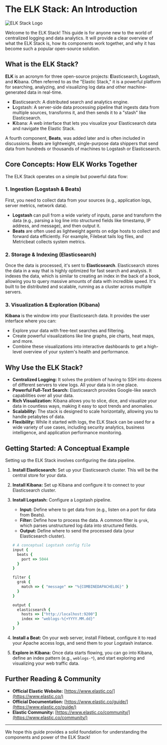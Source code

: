 # The ELK Stack: An Introduction

![ELK Stack Logo](https://www.elastic.co/assets/blt249a3633d3570305/elastic-logo-color.svg)

Welcome to the ELK Stack! This guide is for anyone new to the world of centralized logging and data analytics. It will provide a clear overview of what the ELK Stack is, how its components work together, and why it has become such a popular open-source solution.

## What is the ELK Stack?

**ELK** is an acronym for three open-source projects: **E**lasticsearch, **L**ogstash, and **K**ibana. Often referred to as the "Elastic Stack," it is a powerful platform for searching, analyzing, and visualizing log data and other machine-generated data in real-time.

* **E**lasticsearch: A distributed search and analytics engine.
* **L**ogstash: A server-side data processing pipeline that ingests data from multiple sources, transforms it, and then sends it to a "stash" like Elasticsearch.
* **K**ibana: A web interface that lets you visualize your Elasticsearch data and navigate the Elastic Stack.

A fourth component, **Beats**, was added later and is often included in discussions. Beats are lightweight, single-purpose data shippers that send data from hundreds or thousands of machines to Logstash or Elasticsearch.

## Core Concepts: How ELK Works Together

The ELK Stack operates on a simple but powerful data flow:

### 1. Ingestion (Logstash & Beats)
First, you need to collect data from your sources (e.g., application logs, server metrics, network data).
* **Logstash** can pull from a wide variety of inputs, parse and transform the data (e.g., parsing a log line into structured fields like timestamp, IP address, and message), and then output it.
* **Beats** are often used as lightweight agents on edge hosts to collect and forward data efficiently. For example, Filebeat tails log files, and Metricbeat collects system metrics.

### 2. Storage & Indexing (Elasticsearch)
Once the data is processed, it's sent to **Elasticsearch**. Elasticsearch stores the data in a way that is highly optimized for fast search and analysis. It indexes the data, which is similar to creating an index in the back of a book, allowing you to query massive amounts of data with incredible speed. It's built to be distributed and scalable, running as a cluster across multiple servers.

### 3. Visualization & Exploration (Kibana)
**Kibana** is the window into your Elasticsearch data. It provides the user interface where you can:
* Explore your data with free-text searches and filtering.
* Create powerful visualizations like line graphs, pie charts, heat maps, and more.
* Combine these visualizations into interactive dashboards to get a high-level overview of your system's health and performance.

## Why Use the ELK Stack?

* **Centralized Logging:** It solves the problem of having to SSH into dozens of different servers to view logs. All your data is in one place.
* **Powerful Full-Text Search:** Elasticsearch provides Google-like search capabilities over all your data.
* **Rich Visualization:** Kibana allows you to slice, dice, and visualize your data in countless ways, making it easy to spot trends and anomalies.
* **Scalability:** The stack is designed to scale horizontally, allowing you to handle petabytes of data.
* **Flexibility:** While it started with logs, the ELK Stack can be used for a wide variety of use cases, including security analytics, business intelligence, and application performance monitoring.

## Getting Started: A Conceptual Example

Setting up the ELK Stack involves configuring the data pipeline.

1.  **Install Elasticsearch:** Set up your Elasticsearch cluster. This will be the central store for your data.
2.  **Install Kibana:** Set up Kibana and configure it to connect to your Elasticsearch cluster.
3.  **Install Logstash:** Configure a Logstash pipeline.
    * **Input:** Define where to get data from (e.g., listen on a port for data from Beats).
    * **Filter:** Define how to process the data. A common filter is `grok`, which parses unstructured log data into structured fields.
    * **Output:** Define where to send the processed data (your Elasticsearch cluster).

    ```ruby
    # A conceptual Logstash config file
    input {
      beats {
        port => 5044
      }
    }

    filter {
      grok {
        match => { "message" => "%{COMBINEDAPACHELOG}" }
      }
    }

    output {
      elasticsearch {
        hosts => ["http://localhost:9200"]
        index => "weblogs-%{+YYYY.MM.dd}"
      }
    }
    ```
4.  **Install a Beat:** On your web server, install Filebeat, configure it to read your Apache access logs, and send them to your Logstash instance.
5.  **Explore in Kibana:** Once data starts flowing, you can go into Kibana, define an index pattern (e.g., `weblogs-*`), and start exploring and visualizing your web traffic data.

## Further Reading & Community

* **Official Elastic Website:** [https://www.elastic.co/](https://www.elastic.co/)
* **Official Documentation:** [https://www.elastic.co/guide/](https://www.elastic.co/guide/)
* **Elastic Community:** [https://www.elastic.co/community/](https://www.elastic.co/community/)

---
We hope this guide provides a solid foundation for understanding the components and power of the ELK Stack!